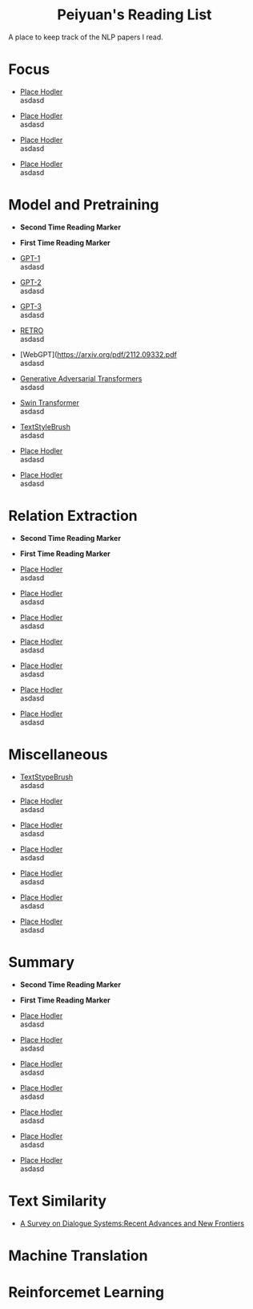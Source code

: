 <h1 align="center">Peiyuan's Reading List</h1>



A place to keep track of the NLP papers I read.


# Focus

+ [Place Hodler]() <br>
asdasd

+ [Place Hodler]() <br>
asdasd

+ [Place Hodler]() <br>
asdasd

+ [Place Hodler]() <br>
asdasd



# Model and Pretraining

+ **Second Time Reading Marker** 
+ **First Time Reading Marker**

+ [GPT-1](https://s3-us-west-2.amazonaws.com/openai-assets/research-covers/language-unsupervised/language_understanding_paper.pdf) <br>
asdasd
+ [GPT-2](https://d4mucfpksywv.cloudfront.net/better-language-models/language_models_are_unsupervised_multitask_learners.pdf) <br>
asdasd

+ [GPT-3](https://arxiv.org/pdf/2005.14165.pdf) <br>
asdasd

+ [RETRO](https://deepmind.com/research/publications/2021/improving-language-models-by-retrieving-from-trillions-of-tokens) <br>
asdasd

+ [WebGPT](https://arxiv.org/pdf/2112.09332.pdf <br>
asdasd

+ [Generative Adversarial Transformers](https://arxiv.org/abs/2103.01209) <br>
asdasd

+ [Swin Transformer](https://arxiv.org/abs/2103.14030) <br>
asdasd

+ [TextStyleBrush]() <br>
asdasd

+ [Place Hodler]() <br>
asdasd

+ [Place Hodler]() <br>
asdasd


# Relation Extraction
+ **Second Time Reading Marker** 
+ **First Time Reading Marker**


+ [Place Hodler]() <br>
asdasd

+ [Place Hodler]() <br>
asdasd

+ [Place Hodler]() <br>
asdasd

+ [Place Hodler]() <br>
asdasd

+ [Place Hodler]() <br>
asdasd

+ [Place Hodler]() <br>
asdasd

+ [Place Hodler]() <br>
asdasd

# Miscellaneous

+ [TextStypeBrush](https://arxiv.org/abs/2106.08385) <br>
asdasd

+ [Place Hodler]() <br>
asdasd

+ [Place Hodler]() <br>
asdasd

+ [Place Hodler]() <br>
asdasd

+ [Place Hodler]() <br>
asdasd

+ [Place Hodler]() <br>
asdasd

+ [Place Hodler]() <br>
asdasd

# Summary

+ **Second Time Reading Marker** 
+ **First Time Reading Marker**

+ [Place Hodler]() <br>
asdasd

+ [Place Hodler]() <br>
asdasd

+ [Place Hodler]() <br>
asdasd

+ [Place Hodler]() <br>
asdasd

+ [Place Hodler]() <br>
asdasd

+ [Place Hodler]() <br>
asdasd

+ [Place Hodler]() <br>
asdasd
# Text Similarity
+ [A Survey on Dialogue Systems:Recent Advances and New Frontiers](https://arxiv.org/pdf/1711.01731.pdf) <br>


# Machine Translation

# Reinforcemet Learning 
